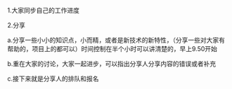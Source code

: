 1.大家同步自己的工作进度

2.分享

  a.分享一些小小的知识点，小而精，或者是新技术的新特性，（分享一些对大家有帮助的，项目上的都可以）时间控制在半个小时可以讲清楚的，早上9.50开始

  b.重在大家的讨论，大家一起进步，可以指出分享人分享内容的错误或者补充 

  c.接下来就是分享人的排队和报名

